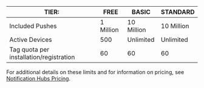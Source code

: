 
| TIER: | FREE | BASIC | STANDARD |
|----|----|----|----|
| Included Pushes | 1 Million | 10 Million | 10 Million |
| Active Devices | 500 | Unlimited | Unlimited |
| Tag quota per installation/registration | 60 | 60 | 60 |



For additional details on these limits and for information on pricing, see [Notification Hubs Pricing](https://azure.microsoft.com/pricing/details/notification-hubs/). 
